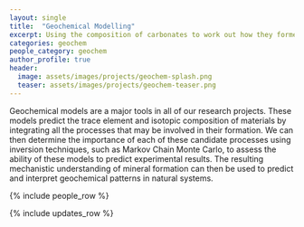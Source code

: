 ```yaml
---
layout: single
title:  "Geochemical Modelling"
excerpt: Using the composition of carbonates to work out how they formed.
categories: geochem
people_category: geochem
author_profile: true
header:
  image: assets/images/projects/geochem-splash.png
  teaser: assets/images/projects/geochem-teaser.png
---
```


Geochemical models are a major tools in all of our research projects.
These models predict the trace element and isotopic composition of materials by integrating all the processes that may be involved in their formation.
We can then determine the importance of each of these candidate processes using inversion techniques, such as Markov Chain Monte Carlo, to assess the ability of these models to predict experimental results.
The resulting mechanistic understanding of mineral formation can then be used to predict and interpret geochemical patterns in natural systems.

{% include people_row %}

{% include updates_row %}
